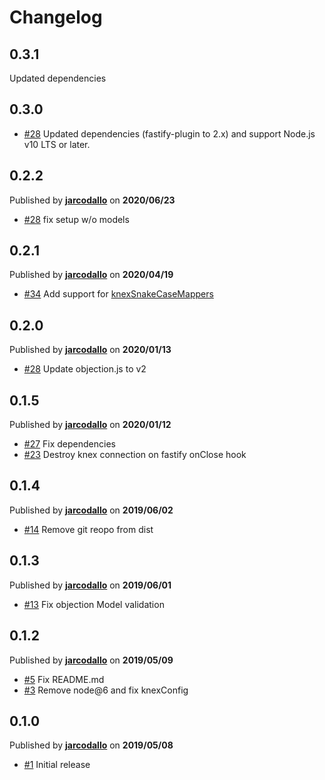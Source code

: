 # Changelog

## 0.3.1
Updated dependencies

## 0.3.0
- [#28](https://github.com/jarcodallo/fastify-objectionjs/pull/43) Updated dependencies (fastify-plugin to 2.x) and support Node.js v10 LTS or later.

## 0.2.2
Published by **[jarcodallo](https://github.com/jarcodallo)** on **2020/06/23**
- [#28](https://github.com/jarcodallo/fastify-objectionjs/pull/36) fix setup w/o models

## 0.2.1
Published by **[jarcodallo](https://github.com/jarcodallo)** on **2020/04/19**
- [#34](https://github.com/jarcodallo/fastify-objectionjs/pull/28) Add support for [knexSnakeCaseMappers](https://vincit.github.io/objection.js/api/objection/#snakecasemappers)

## 0.2.0
Published by **[jarcodallo](https://github.com/jarcodallo)** on **2020/01/13**
- [#28](https://github.com/jarcodallo/fastify-objectionjs/pull/28) Update objection.js to v2

## 0.1.5
Published by **[jarcodallo](https://github.com/jarcodallo)** on **2020/01/12**
- [#27](https://github.com/jarcodallo/fastify-objectionjs/pull/27) Fix dependencies
- [#23](https://github.com/jarcodallo/fastify-objectionjs/pull/23) Destroy knex connection on fastify onClose hook

## 0.1.4
Published by **[jarcodallo](https://github.com/jarcodallo)** on **2019/06/02**
- [#14](https://github.com/jarcodallo/fastify-objectionjs/pull/14) Remove git reopo from dist

## 0.1.3
Published by **[jarcodallo](https://github.com/jarcodallo)** on **2019/06/01**
- [#13](https://github.com/jarcodallo/fastify-objectionjs/pull/13) Fix objection Model validation

## 0.1.2
Published by **[jarcodallo](https://github.com/jarcodallo)** on **2019/05/09**
- [#5](https://github.com/jarcodallo/fastify-objectionjs/pull/5) Fix README.md
- [#3](https://github.com/jarcodallo/fastify-objectionjs/pull/3) Remove node@6 and fix knexConfig

## 0.1.0
Published by **[jarcodallo](https://github.com/jarcodallo)** on **2019/05/08**
- [#1](https://github.com/jarcodallo/fastify-objectionjs/pull/1) Initial release
